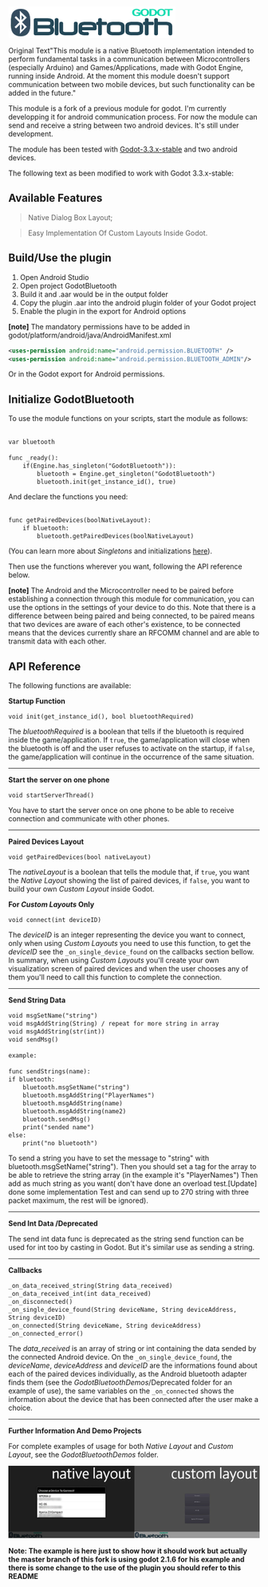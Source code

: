 ![Godot Bluetooth](/_img_/header.png?raw=true "Godot Bluetooth")

Original Text"This module is a native Bluetooth implementation intended to perform fundamental tasks in a communication between Microcontrollers (especially Arduino) and Games/Applications, made with Godot Engine, running inside Android. At the moment this module doesn't support communication between two mobile devices, but such functionality can be added in the future."

This module is a fork of a previous module for godot. I'm currently developping it for android communication process.
For now the module can send and receive a string between two android devices. It's still under development.

The module has been tested with [Godot-3.3.x-stable](https://github.com/godotengine/godot/releases) and two android devices.

The following text as been modified to work with Godot 3.3.x-stable:

## Available Features
> Native Dialog Box Layout;

> Easy Implementation Of Custom Layouts Inside Godot. 

## Build/Use the plugin

1. Open Android Studio
2. Open project GodotBluetooth
3. Build it and .aar would be in the output folder
4. Copy the plugin .aar into the android plugin folder of your Godot project
5. Enable the plugin in the export for Android options

**[note]** The mandatory permissions have to be added in godot/platform/android/java/AndroidManifest.xml


```XML
<uses-permission android:name="android.permission.BLUETOOTH" />
<uses-permission android:name="android.permission.BLUETOOTH_ADMIN"/>
```

Or in the Godot export for Android permissions.

## Initialize GodotBluetooth
To use the module functions on your scripts, start the module as follows: 

```GDScript

var bluetooth

func _ready():
	if(Engine.has_singleton("GodotBluetooth")):
		bluetooth = Engine.get_singleton("GodotBluetooth")
		bluetooth.init(get_instance_id(), true)

```

And declare the functions you need:

```GDScript

func getPairedDevices(boolNativeLayout):
	if bluetooth:
		bluetooth.getPairedDevices(boolNativeLayout)

```
(You can learn more about *Singletons* and initializations [here](http://docs.godotengine.org/en/stable/tutorials/step_by_step/singletons_autoload.html)). 


Then use the functions wherever you want, following the API reference below. 

**[note]** The Android and the Microcontroller need to be paired before establishing a connection through this module for communication, you can use the options in the settings of your device to do this. Note that there is a difference between being paired and being connected, to be paired means that two devices are aware of each other's existence, to be connected means that the devices currently share an RFCOMM channel and are able to transmit data with each other.

## API Reference
The following functions are available:

**Startup Function**

```GDScript
void init(get_instance_id(), bool bluetoothRequired)
```
The *bluetoothRequired* is a boolean that tells if the bluetooth is required inside the game/application. If `true`, the game/application will close when the bluetooth is off and the user refuses to activate on the startup, if `false`, the game/application will continue in the occurrence of the same situation.

___

**Start the server on one phone**

```GDScript
void startServerThread()
```

You have to start the server once on one phone to be able to receive connection and communicate with other phones.
___

**Paired Devices Layout**

```GDScript
void getPairedDevices(bool nativeLayout)
```
The *nativeLayout* is a boolean that tells the module that, if `true`, you want the *Native Layout* showing the list of paired devices, if `false`, you want to build your own *Custom Layout* inside Godot.  

**For *Custom Layouts* Only**

```GDScript
void connect(int deviceID)
```
The *deviceID* is an integer representing the device you want to connect, only when using *Custom Layouts* you need to use this function, to get the *deviceID* see the `_on_single_device_found` on the callbacks section bellow. In summary, when using *Custom Layouts* you'll create your own visualization screen of paired devices and when the user chooses any of them you'll need to call this function to complete the connection.

___

**Send String Data**

```GDScript
void msgSetName("string")
void msgAddString(String) / repeat for more string in array
void msgAddString(str(int))
void sendMsg()

example:

func sendStrings(name):
if bluetooth:
    bluetooth.msgSetName("string")
    bluetooth.msgAddString("PlayerNames")
    bluetooth.msgAddString(name)
    bluetooth.msgAddString(name2)
    bluetooth.sendMsg()
    print("sended name")
else:
    print("no bluetooth")

```
To send a string you have to set the message to "string" with bluetooth.msgSetName("string").
Then you should set a tag for the array to be able to retrieve the string array (in the example it's "PlayerNames")
Then add as much string as you want( don't have done an overload test.[Update] done some implementation Test and can send up to 270 string with three packet maximum, the rest will be ignored). 

___

**Send Int Data /Deprecated**


The send int data func is deprecated as the string send function can be used for int too by casting in Godot.
But it's similar use as sending a string.
___

**Callbacks**

```GDScript
_on_data_received_string(String data_received)
_on_data_received_int(int data_received)
_on_disconnected()
_on_single_device_found(String deviceName, String deviceAddress, String deviceID)
_on_connected(String deviceName, String deviceAddress)
_on_connected_error()
```
The *data_received* is an array of string or int containing the data sended by the connected Android device. On the `_on_single_device_found`, the *deviceName*, *deviceAddress* and *deviceID* are the informations found about each of the paired devices individually, as the Android bluetooth adapter finds them (see the *GodotBluetoothDemos*/Deprecated folder for an example of use), the same variables on the `_on_connected` shows the information about the device that has been connected after the user make a choice.

___

**Further Information And Demo Projects**

For complete examples of usage for both *Native Layout* and *Custom Layout*, see the *GodotBluetoothDemos* folder. 

![Godot Bluetooth](/_img_/layouts.png?raw=true "Native and Custom Layouts")

**Note: The example is here just to show how it should work but actually the master branch of this fork is using godot 2.1.6 for his example and there is some change to the use of the plugin you should refer to this README**

